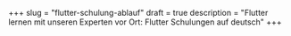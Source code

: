 +++
slug = "flutter-schulung-ablauf"
draft = true
description = "Flutter lernen mit unseren Experten vor Ort: Flutter Schulungen auf deutsch"
+++
